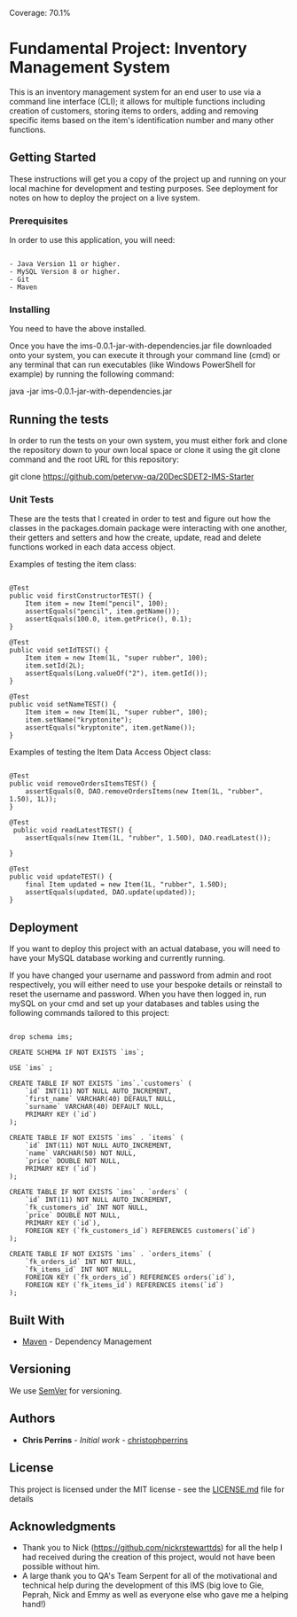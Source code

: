 Coverage: 70.1%
# Fundamental Project: Inventory Management System

This is an inventory management system for an end user to use via a command line interface (CLI); it allows for multiple functions including creation of customers, storing items to orders, adding and removing specific items based on the item's identification number and many other functions.

## Getting Started

These instructions will get you a copy of the project up and running on your local machine for development and testing purposes. See deployment for notes on how to deploy the project on a live system.

### Prerequisites

In order to use this application, you will need:
```

- Java Version 11 or higher.
- MySQL Version 8 or higher.
- Git
- Maven

```


### Installing

You need to have the above installed.

Once you have the ims-0.0.1-jar-with-dependencies.jar file downloaded onto your system, you can execute it through your command line (cmd) or any terminal that can run executables (like Windows PowerShell for example) by running the following command:

java -jar ims-0.0.1-jar-with-dependencies.jar

## Running the tests

In order to run the tests on your own system, you must either fork and clone the repository down to your own local space or clone it using the git clone command and the root URL for this repository: 

git clone https://github.com/petervw-qa/20DecSDET2-IMS-Starter

### Unit Tests 

These are the tests that I created in order to test and figure out how the classes in the packages.domain package were interacting with one another, their getters and setters and how the create, update, read and delete functions worked in each data access object.

Examples of testing the item class:

```

@Test
public void firstConstructorTEST() {
	Item item = new Item("pencil", 100);
	assertEquals("pencil", item.getName());
	assertEquals(100.0, item.getPrice(), 0.1);
}
  
@Test
public void setIdTEST() {
	Item item = new Item(1L, "super rubber", 100);
	item.setId(2L);
	assertEquals(Long.valueOf("2"), item.getId());
}
	
@Test
public void setNameTEST() {
	Item item = new Item(1L, "super rubber", 100);
	item.setName("kryptonite");
	assertEquals("kryptonite", item.getName());	
}

```

Examples of testing the Item Data Access Object class:

```

@Test
public void removeOrdersItemsTEST() {
	assertEquals(0, DAO.removeOrdersItems(new Item(1L, "rubber", 1.50), 1L));
}

@Test
 public void readLatestTEST() {
	assertEquals(new Item(1L, "rubber", 1.50D), DAO.readLatest());
	
}

@Test
public void updateTEST() {
    final Item updated = new Item(1L, "rubber", 1.50D);
    assertEquals(updated, DAO.update(updated));
}

```
  


## Deployment

If you want to deploy this project with an actual database, you will need to have your MySQL database working and currently running. 

If you have changed your username and password from admin and root respectively, you will either need to use your bespoke details or reinstall to reset the username and password. When you have then logged in, run mySQL on your cmd and set up your databases and tables using the following commands tailored to this project:

```

drop schema ims;

CREATE SCHEMA IF NOT EXISTS `ims`;

USE `ims` ;

CREATE TABLE IF NOT EXISTS `ims`.`customers` (
	`id` INT(11) NOT NULL AUTO_INCREMENT,
	`first_name` VARCHAR(40) DEFAULT NULL,
	`surname` VARCHAR(40) DEFAULT NULL,
 	PRIMARY KEY (`id`)
);

CREATE TABLE IF NOT EXISTS `ims` . `items` (
	`id` INT(11) NOT NULL AUTO_INCREMENT,
	`name` VARCHAR(50) NOT NULL,
	`price` DOUBLE NOT NULL,
	PRIMARY KEY (`id`)
);

CREATE TABLE IF NOT EXISTS `ims` . `orders` (
	`id` INT(11) NOT NULL AUTO_INCREMENT,
	`fk_customers_id` INT NOT NULL,
	`price` DOUBLE NOT NULL,
	PRIMARY KEY (`id`),
	FOREIGN KEY (`fk_customers_id`) REFERENCES customers(`id`)
);

CREATE TABLE IF NOT EXISTS `ims` . `orders_items` (
	`fk_orders_id` INT NOT NULL,
	`fk_items_id` INT NOT NULL,
	FOREIGN KEY (`fk_orders_id`) REFERENCES orders(`id`),
	FOREIGN KEY (`fk_items_id`) REFERENCES items(`id`)
);

```

## Built With

* [Maven](https://maven.apache.org/) - Dependency Management

## Versioning

We use [SemVer](http://semver.org/) for versioning.

## Authors

* **Chris Perrins** - *Initial work* - [christophperrins](https://github.com/christophperrins)

## License

This project is licensed under the MIT license - see the [LICENSE.md](LICENSE.md) file for details 

## Acknowledgments

* Thank you to Nick (https://github.com/nickrstewarttds) for all the help I had received during the creation of this project, would not have been possible without him.
* A large thank you to QA's Team Serpent for all of the motivational and technical help during the development of this IMS (big love to Gie, Peprah, Nick and Emmy as well as everyone else who gave me a helping hand!)

